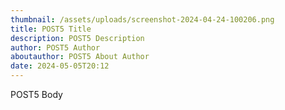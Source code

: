 ```yaml
---
thumbnail: /assets/uploads/screenshot-2024-04-24-100206.png
title: POST5 Title
description: POST5 Description
author: POST5 Author
aboutauthor: POST5 About Author
date: 2024-05-05T20:12
---
```

POST5 Body
